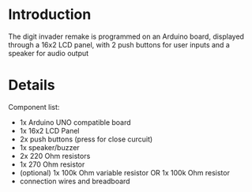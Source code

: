 # Introduction #

The digit invader remake is programmed on an Arduino board, displayed through a 16x2 LCD panel, with 2 push buttons for user inputs and a speaker for audio output

# Details #

Component list:
  * 1x Arduino UNO compatible board
  * 1x 16x2 LCD Panel
  * 2x push buttons (press for close curcuit)
  * 1x speaker/buzzer
  * 2x 220 Ohm resistors
  * 1x 270 Ohm resistor
  * (optional) 1x 100k Ohm variable resistor OR 1x 100k Ohm resistor
  * connection wires and breadboard
